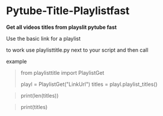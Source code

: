 # Pytube-Title-Playlistfast
**Get all videos titles from playslit pytube fast**

Use the basic link for a playlist 


to work use playlisttitle.py next to your script and then call

example
> from playlisttitle import PlaylistGet
> 
> playl = PlaylistGet("LinkUrl")
> titles = playl.playlist_titles()

> print(len(titles))

> print(titles)

